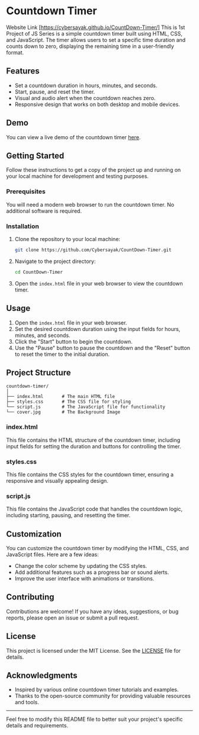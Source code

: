 

# Countdown Timer
Website Link [https://cybersayak.github.io/CountDown-Timer/]
This is 1st Project of JS Series is a simple countdown timer built using HTML, CSS, and JavaScript. The timer allows users to set a specific time duration and counts down to zero, displaying the remaining time in a user-friendly format.

## Features

- Set a countdown duration in hours, minutes, and seconds.
- Start, pause, and reset the timer.
- Visual and audio alert when the countdown reaches zero.
- Responsive design that works on both desktop and mobile devices.

## Demo

You can view a live demo of the countdown timer [here](#).

## Getting Started

Follow these instructions to get a copy of the project up and running on your local machine for development and testing purposes.

### Prerequisites

You will need a modern web browser to run the countdown timer. No additional software is required.

### Installation

1. Clone the repository to your local machine:

   ```bash
   git clone https://github.com/Cybersayak/CountDown-Timer.git
   ```

2. Navigate to the project directory:

   ```bash
   cd CountDown-Timer
   ```

3. Open the `index.html` file in your web browser to view the countdown timer.

## Usage

1. Open the `index.html` file in your web browser.
2. Set the desired countdown duration using the input fields for hours, minutes, and seconds.
3. Click the "Start" button to begin the countdown.
4. Use the "Pause" button to pause the countdown and the "Reset" button to reset the timer to the initial duration.

## Project Structure

```
countdown-timer/
│
├── index.html       # The main HTML file
├── styles.css       # The CSS file for styling
└── script.js        # The JavaScript file for functionality
└── cover.jpg        # The Background Image 
```

### index.html

This file contains the HTML structure of the countdown timer, including input fields for setting the duration and buttons for controlling the timer.

### styles.css

This file contains the CSS styles for the countdown timer, ensuring a responsive and visually appealing design.

### script.js

This file contains the JavaScript code that handles the countdown logic, including starting, pausing, and resetting the timer.

## Customization

You can customize the countdown timer by modifying the HTML, CSS, and JavaScript files. Here are a few ideas:

- Change the color scheme by updating the CSS styles.
- Add additional features such as a progress bar or sound alerts.
- Improve the user interface with animations or transitions.

## Contributing

Contributions are welcome! If you have any ideas, suggestions, or bug reports, please open an issue or submit a pull request.

## License

This project is licensed under the MIT License. See the [LICENSE](LICENSE) file for details.

## Acknowledgments

- Inspired by various online countdown timer tutorials and examples.
- Thanks to the open-source community for providing valuable resources and tools.

---

Feel free to modify this README file to better suit your project's specific details and requirements.
